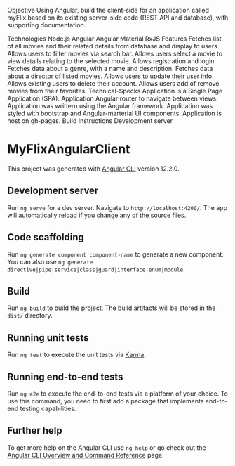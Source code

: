 Objective
Using Angular, build the client-side for an application called myFlix based on its existing server-side code (REST API and database), with supporting documentation.

Technologies
Node.js
Angular
Angular Material
RxJS
Features
Fetches list of all movies and their related details from database and display to users.
Allows users to filter movies via search bar.
Allows users select a movie to view details relating to the selected movie.
Allows registration and login.
Fetches data about a genre, with a name and description.
Fetches data about a director of listed movies.
Allows users to update their user info.
Allows existing users to delete their account.
Allows users add of remove movies from their favorites.
Technical-Specks
Application is a Single Page Application (SPA).
Application Angular router to navigate between views.
Application was writtern using the Angular framework.
Application was styled with bootstrap and Angular-marterial UI components.
Application is host on gh-pages.
Build Instructions
Development server


# MyFlixAngularClient

This project was generated with [Angular CLI](https://github.com/angular/angular-cli) version 12.2.0.

## Development server

Run `ng serve` for a dev server. Navigate to `http://localhost:4200/`. The app will automatically reload if you change any of the source files.

## Code scaffolding

Run `ng generate component component-name` to generate a new component. You can also use `ng generate directive|pipe|service|class|guard|interface|enum|module`.

## Build

Run `ng build` to build the project. The build artifacts will be stored in the `dist/` directory.

## Running unit tests

Run `ng test` to execute the unit tests via [Karma](https://karma-runner.github.io).

## Running end-to-end tests

Run `ng e2e` to execute the end-to-end tests via a platform of your choice. To use this command, you need to first add a package that implements end-to-end testing capabilities.

## Further help

To get more help on the Angular CLI use `ng help` or go check out the [Angular CLI Overview and Command Reference](https://angular.io/cli) page.


